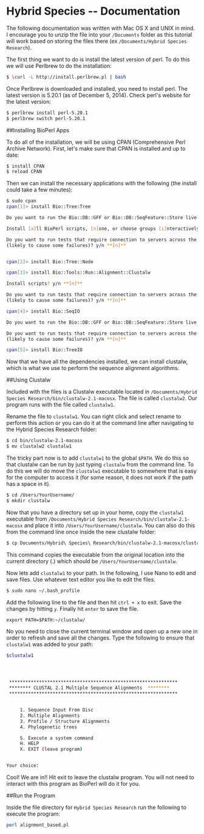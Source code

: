 Hybrid Species -- Documentation
==============================================

The following documentation was written with Mac OS X and UNIX in mind. I encourage you to unzip the file into your `/Documents` folder as this tutorial will work based on storing the files there (ex `/Documents/Hybrid Species Research`).

The first thing we want to do is install the latest version of perl. To do this we will use Perlbrew to do the installation:

```bash
$ \curl -L http://install.perlbrew.pl | bash
```

Once Perlbrew is downloaded and installed, you need to install perl. The latest version is 5.20.1 (as of December 5, 2014). Check perl's website for the latest version:

```bash
$ perlbrew install perl-5.20.1
$ perlbrew switch perl-5.20.1
```




##Installing BioPerl Apps

To do all of the installation, we will be using CPAN (Comprehensive Perl Archive Network). First, let's make sure that CPAN is installed and up to date:

```bash
$ install CPAN
$ reload CPAN
```

Then we can install the necessary applications with the following (the install could take a few minutes):

```bash
$ sudo cpan
cpan[1]> install Bio::Tree:Tree

Do you want to run the Bio::DB::GFF or Bio::DB::SeqFeature::Store live database tests? y/n **[n]** 

Install [a]ll BioPerl scripts, [n]one, or choose groups [i]nteractively? **[a]**

Do you want to run tests that require connection to servers across the internet
(likely to cause some failures)? y/n **[n]**


cpan[2]> install Bio::Tree::Node

cpan[3]> install Bio::Tools::Run::Alignment::Clustalw

Install scripts? y/n **[n]**

Do you want to run tests that require connection to servers across the internet
(likely to cause some failures)? y/n **[n]**

cpan[4]> install Bio::SeqIO

Do you want to run the Bio::DB::GFF or Bio::DB::SeqFeature::Store live database tests? y/n **[n]**

Do you want to run tests that require connection to servers across the internet
(likely to cause some failures)? y/n **[n]**

cpan[5]> install Bio::TreeIO
```

Now that we have all the dependencies installed, we can install clustalw, which is what we use to perform the sequence alignment algorithms. 


##Using Clustalw 

Included with the files is a Clustalw executable located in `/Documents/Hybrid Species Research/bin/clustalw-2.1-macosx`. The file is called `clustalw2`. Our program runs with the file called `clustalw1`. 

Rename the file to `clustalw1`. You can right click and select rename to perform this action or you can do it at the command line after navigating to the Hybrid Species Research folder:

```bash
$ cd bin/clustalw-2.1-macosx
$ mv clustalw2 clustalw1
```

The tricky part now is to add `clustalw1` to the global `$PATH`. We do this so that clustalw can be run by just typing `clustalw` from the command line. To do this we will do move the `clustalw1` executable to somewhere that is easy for the computer to access it (for some reason, it does not work if the path has a space in it). 

```bash
$ cd /Users/YourUsername/
$ mkdir clustalw
```

Now that you have a directory set up in your home, copy the `clustalw1` executable from `/Documents/Hybrid Species Research/bin/clustalw-2.1-macosx` and place it into `/Users/YourUsername/clustalw`. You can also do this from the command line once inside the new clustalw folder:

```bash
$ cp Documents/Hybrid\ Species\ Research/bin/clustalw-2.1-macosx/clustalw1 .
```

This command copies the executable from the original location into the current directory (.) which should be `/Users/YourUsername/clustalw`.

Now lets add `clustalw1` to your path. In the following, I use Nano to edit and save files. Use whatever text editor you like to edit the files.

```bash
$ sudo nano ~/.bash_profile
```

Add the following line to the file and then hit `ctrl + x` to exit. Save the changes by hitting `y`. Finally hit `enter` to save the file.

```
export PATH=$PATH:~/clustalw/
```

No you need to close the current terminal window and open up a new one in order to refresh and save all the changes. Type the following to ensure that `clustalw1` was added to your path:

```bash
$clustalw1




 **************************************************************
 ******** CLUSTAL 2.1 Multiple Sequence Alignments  ********
 **************************************************************


     1. Sequence Input From Disc
     2. Multiple Alignments
     3. Profile / Structure Alignments
     4. Phylogenetic trees

     S. Execute a system command
     H. HELP
     X. EXIT (leave program)


Your choice: 
```

Cool! We are in!! Hit exit to leave the clustalw program. You will not need to interact with this program as BioPerl will do it for you.


##Run the Program

Inside the file directory for `Hybrid Species Research` run the following to execute the program:

```bash
perl alignment_based.pl
```




